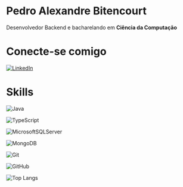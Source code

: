 # Pedro Alexandre Bitencourt




Desenvolvedor Backend e bacharelando em **Ciência da Computação**


# Conecte-se comigo

[![LinkedIn](https://img.shields.io/badge/LinkedIn-000?style=for-the-badge&logo=linkedin&logoColor=0E76A8)](https://www.linkedin.com/in/pedrobitencourt/)


# Skills

![Java](https://img.shields.io/badge/java-%23ED8B00.svg?style=for-the-badge&logo=openjdk&logoColor=white)

![TypeScript](https://img.shields.io/badge/typescript-%23007ACC.svg?style=for-the-badge&logo=typescript&logoColor=white)

![MicrosoftSQLServer](https://img.shields.io/badge/Microsoft%20SQL%20Server-CC2927?style=for-the-badge&logo=microsoft%20sql%20server&logoColor=white)

![MongoDB](https://img.shields.io/badge/MongoDB-%234ea94b.svg?style=for-the-badge&logo=mongodb&logoColor=white)

![Git](https://img.shields.io/badge/git-%23F05033.svg?style=for-the-badge&logo=git&logoColor=white)

![GitHub](https://img.shields.io/badge/GitHub-000?style=for-the-badge&logo=GitHub)


![Top Langs](https://github-readme-stats-git-masterrstaa-rickstaa.vercel.app/api/top-langs/?username=PedroBitencourt86&layout=compact&bg_color=000&border_color=30A3DC&title_color=E94D5F&text_color=FFF)
